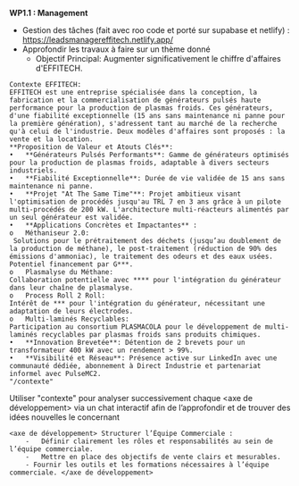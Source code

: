 **WP1.1 : Management**
-	Gestion des tâches (fait avec roo code et porté sur supabase et netlify) :  https://leadsmanagereffitech.netlify.app/ 
-	Approfondir les travaux à faire sur un thème donné
    - Objectif Principal: Augmenter significativement le chiffre d'affaires d'EFFITECH.


``` 
Contexte EFFITECH:
EFFITECH est une entreprise spécialisée dans la conception, la fabrication et la commercialisation de générateurs pulsés haute performance pour la production de plasmas froids. Ces générateurs, d'une fiabilité exceptionnelle (15 ans sans maintenance ni panne pour la première génération), s'adressent tant au marché de la recherche qu'à celui de l'industrie. Deux modèles d'affaires sont proposés : la vente et la location.
**Proposition de Valeur et Atouts Clés**:
•	**Générateurs Pulsés Performants**: Gamme de générateurs optimisés pour la production de plasmas froids, adaptable à divers secteurs industriels.
•	**Fiabilité Exceptionnelle**: Durée de vie validée de 15 ans sans maintenance ni panne.
•	**Projet "At The Same Time"**: Projet ambitieux visant l'optimisation de procédés jusqu'au TRL 7 en 3 ans grâce à un pilote multi-procédés de 200 kW. L'architecture multi-réacteurs alimentés par un seul générateur est validée.
•	**Applications Concrètes et Impactantes** :
o	Méthaniseur 2.0:
 Solutions pour le prétraitement des déchets (jusqu’au doublement de la production de méthane), le post-traitement (réduction de 90% des émissions d'ammoniac), le traitement des odeurs et des eaux usées. Potentiel financement par G***.
o	Plasmalyse du Méthane: 
Collaboration potentielle avec **** pour l'intégration du générateur dans leur chaîne de plasmalyse.
o	Process Roll 2 Roll: 
Intérêt de *** pour l'intégration du générateur, nécessitant une adaptation de leurs électrodes.
o	Multi-laminés Recyclables: 
Participation au consortium PLASMACOLA pour le développement de multi-laminés recyclables par plasmas froids sans produits chimiques.
•	**Innovation Brevetée**: Détention de 2 brevets pour un transformateur 400 kW avec un rendement > 99%.
•	**Visibilité et Réseau**: Présence active sur LinkedIn avec une communauté dédiée, abonnement à Direct Industrie et partenariat informel avec PulseMC2.
"/contexte"
```
Utiliser "contexte" pour analyser successivement chaque <axe de développement> via un chat interactif afin de l’approfondir et de trouver des idées nouvelles le concernant
```
<axe de développement> Structurer l’Équipe Commerciale :
    -	Définir clairement les rôles et responsabilités au sein de l’équipe commerciale.
    -	Mettre en place des objectifs de vente clairs et mesurables.
    - Fournir les outils et les formations nécessaires à l’équipe commerciale. </axe de développement>
```
